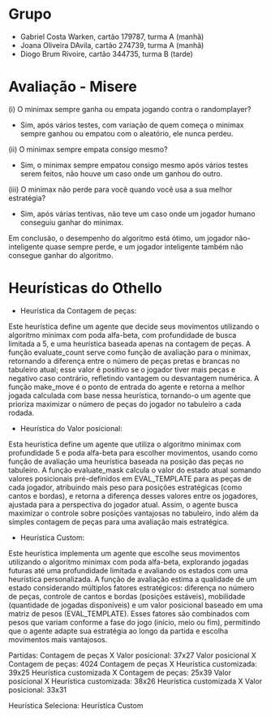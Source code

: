 # Grupo
- Gabriel Costa Warken, cartão 179787, turma A (manhã)
- Joana Oliveira DAvila, cartão 274739, turma A (manhã)
- Diogo Brum Rivoire, cartão 344735, turma B (tarde)

# Avaliação - Misere
(i) O minimax sempre ganha ou empata jogando contra o randomplayer?

- Sim, após vários testes, com variação de quem começa o minimax sempre ganhou ou empatou com o aleatório, ele nunca perdeu.

(ii) O minimax sempre empata consigo mesmo?

- Sim, o minimax sempre empatou consigo mesmo após vários testes serem feitos, não houve um caso onde um ganhou do outro.

(iii) O minimax não perde para você quando você usa a sua melhor estratégia?

- Sim, após várias tentivas, não teve um caso onde um jogador humano conseguiu ganhar do minimax.

Em conclusão, o desempenho do algoritmo está ótimo, um jogador não-inteligente quase sempre perde, e um jogador inteligente também não consegue ganhar do algoritmo.

# Heurísticas do Othello

- Heurística da Contagem de peças:

Este heurística define um agente que decide seus movimentos utilizando o algoritmo minimax com poda alfa-beta, com profundidade de busca limitada a 5, e uma heurística baseada apenas na contagem de peças. A função evaluate_count serve como função de avaliação para o minimax, retornando a diferença entre o número de peças pretas e brancas no tabuleiro atual; esse valor é positivo se o jogador tiver mais peças e negativo caso contrário, refletindo vantagem ou desvantagem numérica. A função make_move é o ponto de entrada do agente e retorna a melhor jogada calculada com base nessa heurística, tornando-o um agente que prioriza maximizar o número de peças do jogador no tabuleiro a cada rodada.

- Heurística do Valor posicional:

Esta heurística define um agente que utiliza o algoritmo minimax com profundidade 5 e poda alfa-beta para escolher movimentos, usando como função de avaliação uma heurística baseada na posição das peças no tabuleiro. A função evaluate_mask calcula o valor do estado atual somando valores posicionais pré-definidos em EVAL_TEMPLATE para as peças de cada jogador, atribuindo mais peso para posições estratégicas (como cantos e bordas), e retorna a diferença desses valores entre os jogadores, ajustada para a perspectiva do jogador atual. Assim, o agente busca maximizar o controle sobre posições vantajosas no tabuleiro, indo além da simples contagem de peças para uma avaliação mais estratégica.

- Heurística Custom:

Este heurística implementa um agente que escolhe seus movimentos utilizando o algoritmo minimax com poda alfa-beta, explorando jogadas futuras até uma profundidade limitada e avaliando os estados com uma heurística
personalizada. A função de avaliação estima a qualidade de um estado considerando múltiplos fatores estratégicos: diferença no número de peças, controle de cantos e bordas (posições estáveis), mobilidade (quantidade de jogadas disponíveis) e um valor posicional baseado em uma matriz de pesos (EVAL_TEMPLATE). Esses fatores são combinados com pesos que variam conforme a fase do jogo (início, meio ou fim), permitindo que o agente adapte sua estratégia ao longo da partida e escolha movimentos mais vantajosos.


Partidas:
Contagem de peças X Valor posicional: 37x27
Valor posicional X Contagem de peças: 4024
Contagem de peças X Heurística customizada: 39x25
Heurística customizada X Contagem de peças: 25x39
Valor posicional X Heurística customizada: 38x26
Heurística customizada X Valor posicional: 33x31


Heurística Seleciona: Heurística Custom


